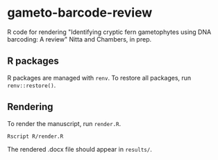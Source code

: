 # gameto-barcode-review

R code for rendering "Identifying cryptic fern gametophytes using DNA barcoding: A review" Nitta and Chambers, in prep.

## R packages

R packages are managed with `renv`. To restore all packages, run `renv::restore()`.

## Rendering

To render the manuscript, run `render.R`.

```
Rscript R/render.R
```

The rendered .docx file should appear in `results/`.